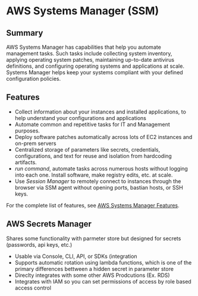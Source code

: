 # AWS Systems Manager (SSM)

## Summary

AWS Systems Manager has capabilities that help you automate management tasks. Such tasks include collecting system inventory, applying operating system patches, maintaining up-to-date antivirus definitions, and configuring operating systems and applications at scale. Systems Manager helps keep your systems compliant with your defined configuration policies.

## Features

- Collect information about your instances and installed applications, to help understand your configurations and applications
- Automate common and repetitive tasks for IT and Management purposes.
- Deploy software patches automatically across lots of EC2 instances and on-prem servers
- Centralized storage of parameters like secrets, credentials, configurations, and text for reuse and isolation from hardcoding artifacts.
- *run command*, automate tasks across numerous hosts without logging into each one. Install software, make registry edits, etc. at scale.
- Use *Session Manager* to remotely connect to instances through the browser via SSM agent without opening ports, bastian hosts, or SSH keys. 

For the complete list of features, see [AWS Systems Manager Features](https://aws.amazon.com/systems-manager/features/).

## AWS Secrets Manager
Shares some functionality with parmeter store but designed for secrets (passwords, api keys, etc.)
- Usable via Console, CLI, API, or SDKs (integration
- Supports automatic rotation using lambda functions, which is one of the primary differences bettween a hidden secret in parameter store 
- Direclty integrates with some other AWS Prodcutions (Ex. RDS)
- Integrates with IAM so you can set permissions of access by role based access control

